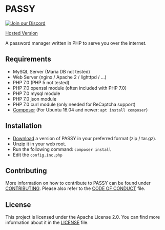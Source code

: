 # PASSY
[![Join our Discord](https://discordapp.com/api/guilds/324602899839844352/widget.png?style=shield)](https://discord.gg/5K6XDnR)

[Hosted Version](https://app.passy.pw)

A password manager written in PHP to serve you over the internet.

## Requirements
 - MySQL Server (Maria DB not tested)
 - Web Server (nginx / Apache 2 / lighttpd / ...)
 - PHP 7.0 (PHP 5 not tested)
 - PHP 7.0 openssl module (often included with PHP 7.0)
 - PHP 7.0 mysql module
 - PHP 7.0 json module
 - PHP 7.0 curl module (only needed for ReCaptcha support)
 - [Composer](https://getcomposer.org/download/) (For Ubuntu 16.04 and newer: `apt install composer`)
 
## Installation
 - [Download](https://github.com/PASSYpw/PASSY/releases/latest) a version of PASSY in your preferred format (zip / tar.gz).
 - Unzip it in your web root.
 - Run the following command: `composer install`
 - Edit the `config.inc.php`
 
## Contributing
More information on how to contribute to PASSY can be found under [CONTRIBUTING](CONTRIBUTING.md). Please also refer to the [CODE OF CONDUCT](CODE_OF_CONDUCT.md) file.

## License
This project is licensed under the Apache License 2.0.
You can find more information about it in the [LICENSE](LICENSE) file.
